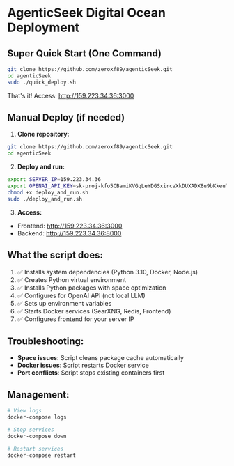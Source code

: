 # AgenticSeek Digital Ocean Deployment

## Super Quick Start (One Command)

```bash
git clone https://github.com/zeroxf89/agenticSeek.git
cd agenticSeek
sudo ./quick_deploy.sh
```

That's it! Access: http://159.223.34.36:3000

## Manual Deploy (if needed)

1. **Clone repository:**
```bash
git clone https://github.com/zeroxf89/agenticSeek.git
cd agenticSeek
```

2. **Deploy and run:**
```bash
export SERVER_IP=159.223.34.36
export OPENAI_API_KEY=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
chmod +x deploy_and_run.sh
sudo ./deploy_and_run.sh
```

3. **Access:**
- Frontend: http://159.223.34.36:3000
- Backend: http://159.223.34.36:8000

## What the script does:

1. ✅ Installs system dependencies (Python 3.10, Docker, Node.js)
2. ✅ Creates Python virtual environment
3. ✅ Installs Python packages with space optimization
4. ✅ Configures for OpenAI API (not local LLM)
5. ✅ Sets up environment variables
6. ✅ Starts Docker services (SearXNG, Redis, Frontend)
7. ✅ Configures frontend for your server IP

## Troubleshooting:

- **Space issues**: Script cleans package cache automatically
- **Docker issues**: Script restarts Docker service
- **Port conflicts**: Script stops existing containers first

## Management:

```bash
# View logs
docker-compose logs

# Stop services
docker-compose down

# Restart services
docker-compose restart
```